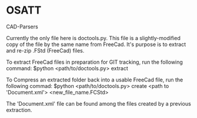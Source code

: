 OSATT
=====
CAD-Parsers

Currently the only file here is doctools.py.  This file is a slightly-modified
copy of the file by the same name from FreeCad.  It's purpose is to extract and 
re-zip .FStd (FreeCad) files.

To extract FreeCad files in preparation for GIT tracking, run the following command:
  $python <path/to/doctools.py> extract <name of FreeCad file> <desired output folder>


To Compress an extracted folder back into a usable FreeCad file, run the following commad:
  $python <path/to/doctools.py> create <path to 'Document.xml'> <new_file_name.FCStd>

The 'Document.xml' file can be found among the files created by a previous extraction.
